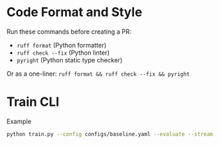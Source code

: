 # Code Format and Style

Run these commands before creating a PR:

- `ruff format` (Python formatter)
- `ruff check --fix` (Python linter)
- `pyright` (Python static type checker)

Or as a one-liner: `ruff format && ruff check --fix && pyright`

# Train CLI

Example
```bash
python train.py --config configs/baseline.yaml --evaluate --stream
```
